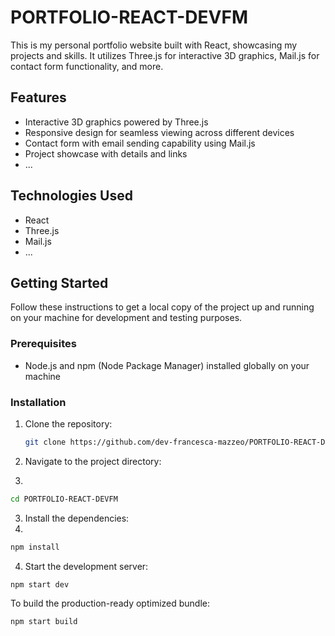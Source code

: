 # PORTFOLIO-REACT-DEVFM

This is my personal portfolio website built with React, showcasing my projects and skills. It utilizes Three.js for interactive 3D graphics, Mail.js for contact form functionality, and more.

## Features

- Interactive 3D graphics powered by Three.js
- Responsive design for seamless viewing across different devices
- Contact form with email sending capability using Mail.js
- Project showcase with details and links
- ...

## Technologies Used

- React
- Three.js
- Mail.js
- ...

## Getting Started

Follow these instructions to get a local copy of the project up and running on your machine for development and testing purposes.

### Prerequisites

- Node.js and npm (Node Package Manager) installed globally on your machine

### Installation

1. Clone the repository:

   ```bash
   git clone https://github.com/dev-francesca-mazzeo/PORTFOLIO-REACT-DEVFM.git
   ```

2. Navigate to the project directory:
3. 
  ```bash
  cd PORTFOLIO-REACT-DEVFM
  ```

3. Install the dependencies:
4. 
  ```bash
  npm install
  ```

4. Start the development server:

 ```bash
 npm start dev 
 ```

To build the production-ready optimized bundle:
 ```bash
 npm start build 
 ```
